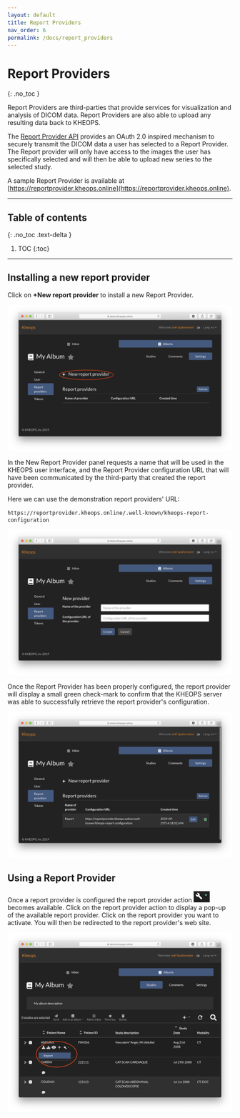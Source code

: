 ```yaml
---
layout: default
title: Report Providers
nav_order: 6
permalink: /docs/report_providers
---
```


# Report Providers
{: .no_toc }

Report Providers are third-parties that provide services for visualization and analysis of DICOM data. Report Providers are also able to upload any resulting data back to KHEOPS.

The [Report Provider API](https://github.com/OsiriX-Foundation/kheops/wiki/Report-Providers-API) provides an OAuth 2.0 inspired mechanism to securely transmit the DICOM data a user has selected to a Report Provider. The Report provider will only have access to the images the user has specifically selected and will then be able to upload new series to the selected study.

A sample Report Provider is available at [https://reportprovider.kheops.online](https://reportprovider.kheops.online).

---

## Table of contents
{: .no_toc .text-delta }

1. TOC
{:toc}

---

## Installing a new report provider

Click on **+New report provider** to install a new Report Provider.

![Click New Report Provider](/img/click_new_report_provider.png)

In the New Report Provider panel requests a name that will be used in the KHEOPS user interface, and the Report Provider configuration URL that will have been communicated by the third-party that created the report provider.

Here we can use the demonstration report providers' URL:

```URL
https://reportprovider.kheops.online/.well-known/kheops-report-configuration
```

![New Report Provider](/img/new_report_provider.png)

Once the Report Provider has been properly configured, the report provider will display a small green check-mark to confirm that the KHEOPS server was able to successfully retrieve the report provider's configuration.

![Configure Report Provider](/img/configured_report_provider.png)

## Using a Report Provider

Once a report provider is configured the report provider action ![Report Provider Action](/img/report_provider_action.png) becomes available. Click on the report provider action to display a pop-up of the available report provider. Click on the report provider you want to activate. You will then be redirected to the report provider's web site.

![](/img/click_report_provider_action.png)
